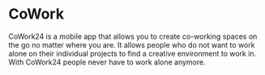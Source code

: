 # CoWork

CoWork24 is a mobile app that allows you to create co-working spaces on the go no matter where you are. It allows people who do not want to work alone on their individual projects to find a creative environment to work in. With CoWork24 people never have to work alone anymore.
